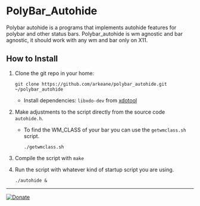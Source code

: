 # PolyBar_Autohide

Polybar autohide is a programs that implements autohide features for polybar and other status bars.
Polybar_autohide is wm agnostic and bar agnostic, it should work with any wm and bar only on X11.

## How to Install

1. Clone the git repo in your home:

     ```[bash]
     git clone https://github.com/arkeane/polybar_autohide.git ~/polybar_autohide
     ```

     - Install dependencies: `libxdo-dev` from [xdotool](https://github.com/jordansissel/xdotool)

2. Make adjustments to the script directly from the source code `autohide.h`.

     - To find the WM_CLASS of your bar you can use the `getwmclass.sh` script.

          ```[bash]
          ./getwmclass.sh
          ```

3. Compile the script  with `make`

4. Run the script with whatever kind of startup script you are using.

     ```[bash]
     ./autohide &
     ```

________________________________________________________________________________
[![Donate](https://img.shields.io/badge/Donate-PayPal-green.svg)](https://www.paypal.com/cgi-bin/webscr?cmd=_s-xclick&hosted_button_id=LZDKH4PL5Z3XN&source=url)
